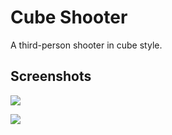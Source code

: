 # Cube Shooter

A third-person shooter in cube style.

## Screenshots

![](screenshots/menu.jpg)


![](screenshots/ingame.jpg)
